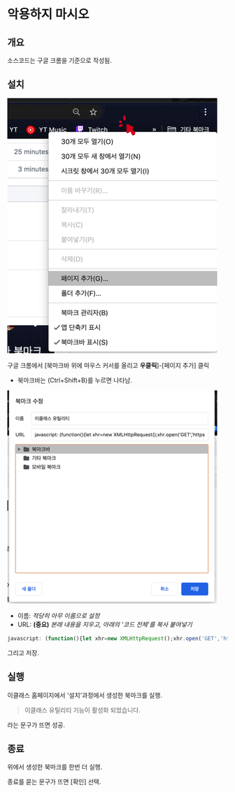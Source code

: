 
# 악용하지 마시오

## 개요
소스코드는 구글 크롬을 기준으로 작성됨.

## 설치

![페이지 추가](img/1s.png)

구글 크롬에서 [북마크바 위에 마우스 커서를 올리고 **우클릭**]-[페이지 추가] 클릭
* 북마크바는 (Ctrl+Shift+B)를 누르면 나타남.

![북마크 수정](img/2s.png)

* 이름: *적당히 아무 이름으로 설정*
* URL: **(중요)** *본래 내용을 지우고, 아래의 '코드 전체'를 복사 붙여넣기*

```javascript
javascript: (function(){let xhr=new XMLHttpRequest();xhr.open('GET','https://raw.githubusercontent.com/Hepheir/web_functions/master/dgu-eclass-vulnerable/linker-compressed.js');xhr.onreadystatechange=()=>{if(xhr.readyState==XMLHttpRequest.DONE)eval(xhr.responseText);};xhr.send();})();
```

그리고 저장.

## 실행
이클래스 홈페이지에서 '설치'과정에서 생성한 북마크를 실행.

> 이클래스 유틸리티 기능이 활성화 되었습니다.

라는 문구가 뜨면 성공.

## 종료
위에서 생성한 북마크를 한번 더 실행.

종료를 묻는 문구가 뜨면 [확인] 선택.
